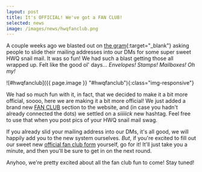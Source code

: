 ```yaml
---
layout: post
title: It's OFFICIAL! We've got a FAN CLUB!
selected: news
image: /images/news/hwqfanclub.png
---
```


A couple weeks ago we blasted out on [the
 gram](http://instagram.com/hotwontquit){:target="_blank"} asking people to slide their mailing addresses into our DMs for some super sweet HWQ snail mail. It was so fun! We had such a blast getting those all wrapped up. Felt like the good ol' days... _Envelopes! Stamps! Mailboxes! Oh my!_

![#hwqfanclub]({{ page.image }} "#hwqfanclub"){:class="img-responsive"}

We had so much fun with it, in fact, that we decided to make it a bit more official, soooo, here we are making it a bit more official! We just added a brand new [FAN CLUB](/fan-club) section to the website, and (in case you hadn't already connected the dots) we settled on a _siiiiick_ new hashtag. Feel free to use that when you post pics of your HWQ snail mail swag.

If you already slid your mailing address into our DMs, it's all good, we will happily add you to the new system ourselves. _But_, if you're excited to fill out our sweet new [official fan club form](/fan-club) yourself, go for it! It'll just take you a minute, and then you'll be sure to get in on the next round.

Anyhoo, we're pretty excited about all the fan club fun to come! Stay tuned!